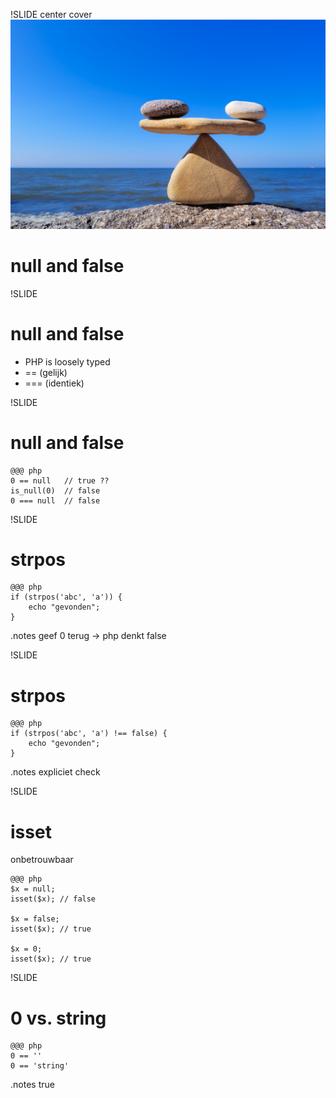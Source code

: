 !SLIDE center cover
![background](../img/background-null-false.jpg)
# null and false

!SLIDE
# null and false
* PHP is loosely typed
* == (gelijk)
* === (identiek)

!SLIDE
# null and false

    @@@ php
    0 == null   // true ??
    is_null(0)  // false
    0 === null  // false

!SLIDE
# strpos

    @@@ php
    if (strpos('abc', 'a')) {
        echo "gevonden";
    }

.notes geef 0 terug -> php denkt false

!SLIDE
# strpos

    @@@ php
    if (strpos('abc', 'a') !== false) {
        echo "gevonden";
    }

.notes expliciet check

!SLIDE
# isset
onbetrouwbaar

    @@@ php
    $x = null;
    isset($x); // false

    $x = false;
    isset($x); // true

    $x = 0;
    isset($x); // true

!SLIDE
# 0 vs. string

    @@@ php
    0 == ''
    0 == 'string'

.notes true


